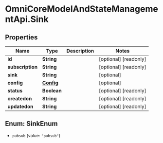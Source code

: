 # OmniCoreModelAndStateManagementApi.Sink

## Properties

Name | Type | Description | Notes
------------ | ------------- | ------------- | -------------
**id** | **String** |  | [optional] [readonly] 
**subscription** | **String** |  | [optional] [readonly] 
**sink** | **String** |  | [optional] 
**config** | [**Config**](Config.md) |  | [optional] 
**status** | **Boolean** |  | [optional] [readonly] 
**createdon** | **String** |  | [optional] [readonly] 
**updatedon** | **String** |  | [optional] [readonly] 



## Enum: SinkEnum


* `pubsub` (value: `"pubsub"`)




